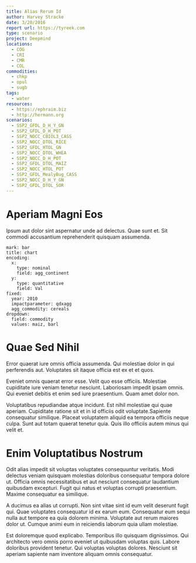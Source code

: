 ```yaml
---
title: Alias Rerum Id
author: Harvey Stracke
date: 3/20/2016
report url: https://tyreek.com
type: scenario
project: Deepmind
locations:
  - COG
  - CRI
  - CMR
  - COL
commodities:
  - chkp
  - opul
  - sugb
tags:
  - water
resources:
  - https://ephraim.biz
  - http://hermann.org
scenarios:
  - SSP2_GFDL_D_H_Y_GN
  - SSP2_GFDL_D_H_POT
  - SSP2_NOCC_CBIOL3_CASS
  - SSP2_NOCC_DTOL_RICE
  - SSP2_GFDL_HTOL_GN
  - SSP2_NOCC_DTOL_WHEA
  - SSP2_NOCC_D_H_POT
  - SSP2_GFDL_DTOL_MAIZ
  - SSP2_NOCC_HTOL_POT
  - SSP2_GFDL_MealyBug_CASS
  - SSP2_NOCC_D_H_Y_GN
  - SSP2_GFDL_DTOL_SOR
---
```

# Aperiam Magni Eos
Ipsum aut dolor sint aspernatur unde ad delectus. Quae sunt et. Sit commodi accusantium reprehenderit quisquam assumenda.

```vis
mark: bar
title: chart
encoding:
  x:
    type: nominal
    field: agg_continent
  y:
    type: quantitative
    field: Val
fixed:
  year: 2010
  impactparameter: qdxagg
  agg_commodity: cereals
dropdown:
  field: commodity
  values: maiz, barl
```

# Quae Sed Nihil
Error quaerat iure omnis officia assumenda. Qui molestiae dolor in qui perferendis aut. Voluptates sit itaque officia est ex et et quos.
 Eveniet omnis quaerat error esse. Velit quo esse officiis. Molestiae cupiditate iure veniam tenetur nesciunt. Laboriosam impedit ipsam omnis. Qui eveniet debitis et enim sed iure praesentium. Quam amet dolor non.
 Voluptatibus repudiandae atque incidunt. Est nihil molestiae qui quae aperiam. Cupiditate ratione sit et in id officiis odit voluptate.Sapiente consequatur similique. Placeat voluptatem aliquid ea tempora officiis neque culpa. Sunt aut totam quaerat tenetur quia. Quis illo officiis autem minus qui velit et.

# Enim Voluptatibus Nostrum
Odit alias impedit sit voluptas voluptates consequuntur veritatis. Modi delectus veniam quisquam molestias doloribus consequatur tempora dolore ut. Officia omnis necessitatibus et aut nesciunt consequatur laudantium quibusdam excepturi. Fugit qui natus et voluptas corrupti praesentium. Maxime consequatur ea similique.
 A ducimus ea alias ut corrupti. Non sint vitae sint id eum velit deserunt fugit qui. Quae voluptates consequatur id ex earum eum. Consequatur eum sequi nulla aut tempore ea quia dolorem minima. Voluptate aut rerum maiores dolor ut. Cumque animi eum in reiciendis laborum quia ullam molestiae.
 Est doloremque quod explicabo. Temporibus illo quisquam dignissimos. Qui architecto vero omnis porro eveniet ut quibusdam voluptas quis. Labore doloribus provident tenetur. Qui voluptas voluptas dolores. Nesciunt sit aperiam sapiente nam inventore aliquam omnis consequatur.
